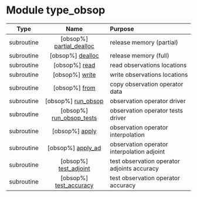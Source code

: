 # Module type_obsop

| Type | Name | Purpose |
| :--: | :--: | :---------- |
| subroutine | [obsop%] [partial_dealloc](https://github.com/JCSDA/saber/src/saber/bump/type_obsop.F90#L66) | release memory (partial) |
| subroutine | [obsop%] [dealloc](https://github.com/JCSDA/saber/src/saber/bump/type_obsop.F90#L83) | release memory (full) |
| subroutine | [obsop%] [read](https://github.com/JCSDA/saber/src/saber/bump/type_obsop.F90#L102) | read observations locations |
| subroutine | [obsop%] [write](https://github.com/JCSDA/saber/src/saber/bump/type_obsop.F90#L141) | write observations locations |
| subroutine | [obsop%] [from](https://github.com/JCSDA/saber/src/saber/bump/type_obsop.F90#L184) | copy observation operator data |
| subroutine | [obsop%] [run_obsop](https://github.com/JCSDA/saber/src/saber/bump/type_obsop.F90#L216) | observation operator driver |
| subroutine | [obsop%] [run_obsop_tests](https://github.com/JCSDA/saber/src/saber/bump/type_obsop.F90#L340) | observation operator tests driver |
| subroutine | [obsop%] [apply](https://github.com/JCSDA/saber/src/saber/bump/type_obsop.F90#L372) | observation operator interpolation |
| subroutine | [obsop%] [apply_ad](https://github.com/JCSDA/saber/src/saber/bump/type_obsop.F90#L405) | observation operator interpolation adjoint |
| subroutine | [obsop%] [test_adjoint](https://github.com/JCSDA/saber/src/saber/bump/type_obsop.F90#L441) | test observation operator adjoints accuracy |
| subroutine | [obsop%] [test_accuracy](https://github.com/JCSDA/saber/src/saber/bump/type_obsop.F90#L484) | test observation operator accuracy |
